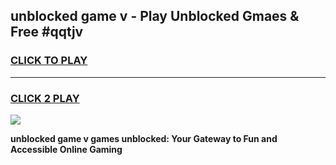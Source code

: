 
## unblocked game v - Play Unblocked Gmaes & Free #qqtjv
<h3>
<a href="https://premium.freeplayer.one?title=unblocked_game_v&ref=01M">CLICK TO PLAY</a></h3>
<hr>

<h3>
<a href="https://premium.freeplayer.one?title=unblocked_game_v&ref=01M">CLICK 2 PLAY</a>
  
</h3>

<a href="https://premium.freeplayer.one?title=unblocked_game_v&ref=01M"><img src="https://clearcache.store/games.png"></a>


**unblocked game v games unblocked: Your Gateway to Fun and Accessible Online Gaming**
